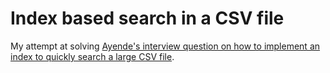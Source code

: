 Index based search in a CSV file
================================

My attempt at solving [Ayende's interview question on how to implement an index to quickly search a large CSV file](http://ayende.com/blog/167937/question-6-is-a-trap-a-very-useful-one).
